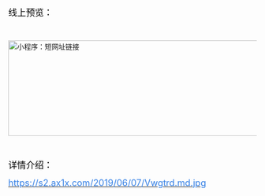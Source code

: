 <p>
	<span style="font-size:18px;color:#000000;">线上预览：</span>
</p>
<p>
	<br />
</p>
<p>
	<img src="https://s2.ax1x.com/2019/06/07/Vwgtrd.md.jpg" width="680" height="194" title="小程序：短网址链接" alt="小程序：短网址链接" /> 
</p>
<p>
	<br />
</p>
<p>
	<span style="color:#000000;font-size:18px;">详情介绍：</span>
</p>
<p>
</p>
<p>
	<a href="https://s2.ax1x.com/2019/06/07/Vwgtrd.md.jpg" target="_blank"><span style="color:#337FE5;font-size:18px;">https://s2.ax1x.com/2019/06/07/Vwgtrd.md.jpg</span></a> 
</p>
